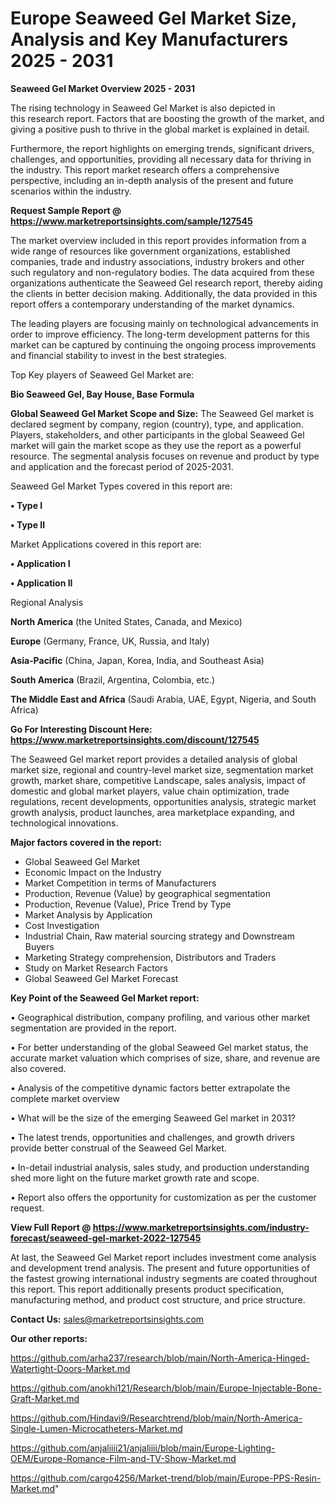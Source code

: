 # Europe Seaweed Gel Market Size, Analysis and Key Manufacturers 2025 - 2031

<Strong> Seaweed Gel Market Overview 2025 - 2031</strong>

The rising technology in Seaweed Gel Market is also depicted in this research report. Factors that are boosting the growth of the market, and giving a positive push to thrive in the global market is explained in detail.

Furthermore, the report highlights on emerging trends, significant drivers, challenges, and opportunities, providing all necessary data for thriving in the industry. This report market research offers a comprehensive perspective, including an in-depth analysis of the present and future scenarios within the industry.

<strong>Request Sample Report @ <a href=https://www.marketreportsinsights.com/sample/127545>https://www.marketreportsinsights.com/sample/127545</a></strong>

The market overview included in this report provides information from a wide range of resources like government organizations, established companies, trade and industry associations, industry brokers and other such regulatory and non-regulatory bodies. The data acquired from these organizations authenticate the Seaweed Gel research report, thereby aiding the clients in better decision making. Additionally, the data provided in this report offers a contemporary understanding of the market dynamics.

The leading players are focusing mainly on technological advancements in order to improve efficiency. The long-term development patterns for this market can be captured by continuing the ongoing process improvements and financial stability to invest in the best strategies.

Top Key players of Seaweed Gel Market are:

<strong>Bio Seaweed Gel, Bay House, Base Formula</strong>

<strong><b>Global Seaweed Gel Market Scope and Size:</b></strong>
The Seaweed Gel market is declared segment by company, region (country), type, and application. Players, stakeholders, and other participants in the global Seaweed Gel market will gain the market scope as they use the report as a powerful resource. The segmental analysis focuses on revenue and product by type and application and the forecast period of 2025-2031.

Seaweed Gel Market Types covered in this report are:

<strong>• Type I

• Type II</strong>

Market Applications covered in this report are:

<strong>• Application I

• Application II</strong> 

Regional Analysis

<strong>North America</strong> (the United States, Canada, and Mexico)

<strong>Europe</strong> (Germany, France, UK, Russia, and Italy)

<strong>Asia-Pacific</strong> (China, Japan, Korea, India, and Southeast Asia)

<strong>South America</strong> (Brazil, Argentina, Colombia, etc.)

<strong>The Middle East and Africa</strong> (Saudi Arabia, UAE, Egypt, Nigeria, and South Africa)

<strong>Go For Interesting Discount Here: <a href=https://www.marketreportsinsights.com/discount/127545>https://www.marketreportsinsights.com/discount/127545</a></strong>

The Seaweed Gel market report provides a detailed analysis of global market size, regional and country-level market size, segmentation market growth, market share, competitive Landscape, sales analysis, impact of domestic and global market players, value chain optimization, trade regulations, recent developments, opportunities analysis, strategic market growth analysis, product launches, area marketplace expanding, and technological innovations.

<strong><b>Major factors covered in the report:</b></strong>
<ul>
  <li>Global Seaweed Gel Market </li>
  <li>Economic Impact on the Industry</li>
  <li>Market Competition in terms of Manufacturers</li>
  <li>Production, Revenue (Value) by geographical segmentation</li>
  <li>Production, Revenue (Value), Price Trend by Type</li>
  <li>Market Analysis by Application</li>
  <li>Cost Investigation</li>
  <li>Industrial Chain, Raw material sourcing strategy and Downstream Buyers</li>
  <li>Marketing Strategy comprehension, Distributors and Traders</li>
  <li>Study on Market Research Factors</li>
  <li>Global Seaweed Gel Market Forecast</li>
</ul>

<strong><b>Key Point of the Seaweed Gel Market report:</b></strong>

• Geographical distribution, company profiling, and various other market segmentation are provided in the report.

• For better understanding of the global Seaweed Gel market status, the accurate market valuation which comprises of size, share, and revenue are also covered.

• Analysis of the competitive dynamic factors better extrapolate the complete market overview

• What will be the size of the emerging Seaweed Gel market in 2031?

• The latest trends, opportunities and challenges, and growth drivers provide better construal of the Seaweed Gel Market.

• In-detail industrial analysis, sales study, and production understanding shed more light on the future market growth rate and scope.

• Report also offers the opportunity for customization as per the customer request.

<strong><b>View Full Report @ <a href=https://www.marketreportsinsights.com/industry-forecast/seaweed-gel-market-2022-127545>https://www.marketreportsinsights.com/industry-forecast/seaweed-gel-market-2022-127545</a></b></strong>


At last, the Seaweed Gel Market report includes investment come analysis and development trend analysis. The present and future opportunities of the fastest growing international industry segments are coated throughout this report. This report additionally presents product specification, manufacturing method, and product cost structure, and price structure.

<strong>Contact Us:</strong>
sales@marketreportsinsights.com

<strong>Our other reports:</strong>

<a href=https://github.com/arha237/research/blob/main/North-America-Hinged-Watertight-Doors-Market.md>https://github.com/arha237/research/blob/main/North-America-Hinged-Watertight-Doors-Market.md</a>

<a href=https://github.com/anokhi121/Research/blob/main/Europe-Injectable-Bone-Graft-Market.md>https://github.com/anokhi121/Research/blob/main/Europe-Injectable-Bone-Graft-Market.md</a>

<a href=https://github.com/Hindavi9/Researchtrend/blob/main/North-America-Single-Lumen-Microcatheters-Market.md>https://github.com/Hindavi9/Researchtrend/blob/main/North-America-Single-Lumen-Microcatheters-Market.md</a>

<a href=https://github.com/anjaliiii21/anjaliiii/blob/main/Europe-Lighting-OEM/Europe-Romance-Film-and-TV-Show-Market.md>https://github.com/anjaliiii21/anjaliiii/blob/main/Europe-Lighting-OEM/Europe-Romance-Film-and-TV-Show-Market.md</a>

<a href=https://github.com/cargo4256/Market-trend/blob/main/Europe-PPS-Resin-Market.md>https://github.com/cargo4256/Market-trend/blob/main/Europe-PPS-Resin-Market.md</a>"

